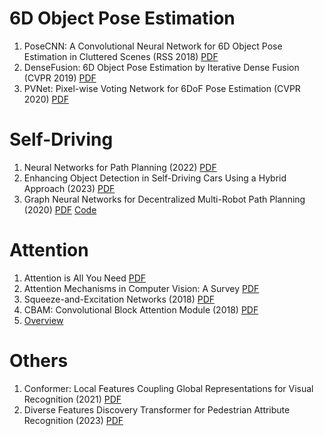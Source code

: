 ﻿# 6D Object Pose Estimation
1. PoseCNN: A Convolutional Neural Network for 6D Object Pose Estimation in Cluttered Scenes (RSS 2018) [PDF](https://arxiv.org/pdf/1711.00199.pdf)
2. DenseFusion: 6D Object Pose Estimation by Iterative Dense Fusion (CVPR 2019) [PDF](https://openaccess.thecvf.com/content_CVPR_2019/papers/Wang_DenseFusion_6D_Object_Pose_Estimation_by_Iterative_Dense_Fusion_CVPR_2019_paper.pdf)
3. PVNet: Pixel-wise Voting Network for 6DoF Pose Estimation (CVPR 2020) [PDF](https://openaccess.thecvf.com/content_CVPR_2019/papers/Peng_PVNet_Pixel-Wise_Voting_Network_for_6DoF_Pose_Estimation_CVPR_2019_paper.pdf)

# Self-Driving
1. Neural Networks for Path Planning (2022) [PDF](https://arxiv.org/pdf/2207.00874.pdf)
2. Enhancing Object Detection in Self-Driving Cars Using a Hybrid Approach (2023) [PDF](https://drive.google.com/file/d/1CrYdmMzsuqpm8-BINHh0JaKEUj6DoQUM/view?fbclid=IwAR17rRevC4W428tWsDr2XoJyyFpGeR_bp3nS5cXqVbFvoJ766rtvPc-qhVY)
3. Graph Neural Networks for Decentralized Multi-Robot Path Planning (2020) [PDF](https://arxiv.org/pdf/1912.06095.pdf?fbclid=IwAR2USTMo6sL7KQapMSR6ESHqLbE_lV79vEGB-Po89iR-6O2X_B8aCEB0fsc)  [Code](https://github.com/proroklab/gnn_pathplanning)

# Attention
1. Attention is All You Need [PDF](https://proceedings.neurips.cc/paper_files/paper/2017/file/3f5ee243547dee91fbd053c1c4a845aa-Paper.pdf)
2. Attention Mechanisms in Computer Vision: A Survey [PDF](https://arxiv.org/pdf/2111.07624.pdf)
3. Squeeze-and-Excitation Networks (2018) [PDF](https://openaccess.thecvf.com/content_ECCV_2018/papers/Sanghyun_Woo_Convolutional_Block_Attention_ECCV_2018_paper.pdf)
4. CBAM: Convolutional Block Attention Module (2018) [PDF](https://openaccess.thecvf.com/content_ECCV_2018/papers/Sanghyun_Woo_Convolutional_Block_Attention_ECCV_2018_paper.pdf)
5. [Overview](https://github.com/Bombomls21/External-Attention-pytorch)

# Others
1. Conformer: Local Features Coupling Global Representations for Visual Recognition (2021) [PDF](https://arxiv.org/pdf/2105.03889.pdf)
2. Diverse Features Discovery Transformer for Pedestrian Attribute Recognition (2023) [PDF](https://aihuazheng.github.io/publications/pdf/2023/2023-Diverse_features_discovery_transformer_for_pedestrian_attribute_recognition.pdf)

